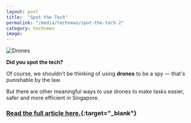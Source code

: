 ```yaml
---
layout: post
title:  "Spot the Tech"
permalink: "/media/technews/spot-the-tech-2"
category: technews
image: 
---
```


![Drones](/images/technews/drones.png)

**Did you spot the tech?**

Of course, we shouldn't be thinking of using **drones** to be a spy — that's punishable by the law. 

But there are other meaningful ways to use drones to make tasks easier, safer and more efficient in Singapore.

### [Read the full article here.](https://www.tech.gov.sg/media/technews/drones-that-keep-singapore-going?utm_source=govtech&utm_medium=edm&utm_campaign=technews){:target="_blank"}
